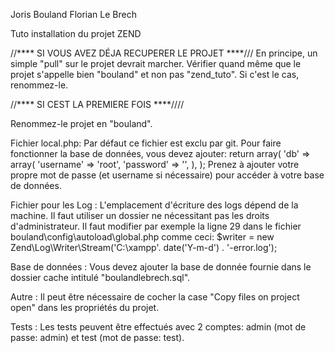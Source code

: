 Joris Bouland
Florian Le Brech


Tuto installation du projet ZEND

//**** SI VOUS AVEZ DÉJA RECUPERER LE PROJET ****///
 En principe, un simple "pull" sur le projet devrait marcher.
Vérifier quand même que le projet s'appelle bien "bouland" et non pas "zend_tuto". Si c'est le cas, renommez-le.

//**** SI CEST LA PREMIERE FOIS ****////

Renommez-le projet en "bouland".

Fichier local.php:
Par défaut ce fichier est exclu par git. Pour faire fonctionner la base de données, vous devez ajouter:
 return array(
     'db' => array(
         'username' => 'root',
         'password' => '',
     ),
 );
Prenez à ajouter votre propre mot de passe (et username si nécessaire) pour accéder à votre base de données.

Fichier pour les Log :
L'emplacement d'écriture des logs dépend de la machine. Il faut utiliser un dossier ne nécessitant pas les droits d'administrateur.
Il faut modifier par exemple la ligne 29 dans le fichier bouland\config\autoload\global.php  comme ceci:
$writer = new Zend\Log\Writer\Stream('C:\xampp'. date('Y-m-d') . '-error.log');

Base de données :
Vous devez ajouter la base de donnée fournie dans le dossier cache intitulé "boulandlebrech.sql".

Autre :
Il peut être nécessaire de cocher la case "Copy files on project open" dans les propriétés du projet.

Tests :
Les tests peuvent être effectués avec 2 comptes: admin (mot de passe: admin) et test (mot de passe: test).

